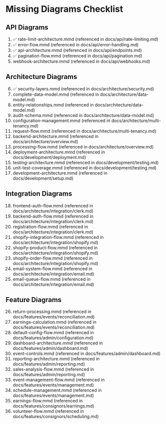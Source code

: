 # Missing Diagrams Checklist

## API Diagrams
1. ✅ rate-limit-architecture.mmd (referenced in docs/api/rate-limiting.md)
2. ✅ error-flow.mmd (referenced in docs/api/error-handling.md)
3. ✅ api-architecture.mmd (referenced in docs/api/endpoints.md)
4. ✅ pagination-flow.mmd (referenced in docs/api/pagination.md)
5. webhook-architecture.mmd (referenced in docs/api/webhooks.md)

## Architecture Diagrams
6. ✅ security-layers.mmd (referenced in docs/architecture/security.md)
7. complete-data-model.mmd (referenced in docs/architecture/data-model.md)
8. entity-relationships.mmd (referenced in docs/architecture/data-model.md)
9. audit-schema.mmd (referenced in docs/architecture/data-model.md)
10. configuration-management.mmd (referenced in docs/architecture/multi-tenancy.md)
11. request-flow.mmd (referenced in docs/architecture/multi-tenancy.md)
12. backend-architecture.mmd (referenced in docs/architecture/overview.md)
13. processing-flow.mmd (referenced in docs/architecture/overview.md)
14. deployment-architecture.mmd (referenced in docs/development/deployment.md)
15. testing-architecture.mmd (referenced in docs/development/testing.md)
16. unit-test-coverage.mmd (referenced in docs/development/testing.md)
17. development-architecture.mmd (referenced in docs/development/setup.md)

## Integration Diagrams
18. frontend-auth-flow.mmd (referenced in docs/architecture/integration/clerk.md)
19. backend-auth-flow.mmd (referenced in docs/architecture/integration/clerk.md)
20. registration-flow.mmd (referenced in docs/architecture/integration/clerk.md)
21. shopify-integration-flow.mmd (referenced in docs/architecture/integration/shopify.md)
22. shopify-product-flow.mmd (referenced in docs/architecture/integration/shopify.md)
23. shopify-order-flow.mmd (referenced in docs/architecture/integration/shopify.md)
24. email-system-flow.mmd (referenced in docs/architecture/integration/email.md)
25. email-queue-flow.mmd (referenced in docs/architecture/integration/email.md)

## Feature Diagrams
26. return-processing.mmd (referenced in docs/features/events/reconciliation.md)
27. earnings-calculation.mmd (referenced in docs/features/events/reconciliation.md)
28. default-config-flow.mmd (referenced in docs/features/admin/configuration.md)
29. dashboard-architecture.mmd (referenced in docs/features/admin/dashboard.md)
30. event-controls.mmd (referenced in docs/features/admin/dashboard.md)
31. reporting-architecture.mmd (referenced in docs/features/admin/reporting.md)
32. sales-analysis-flow.mmd (referenced in docs/features/admin/reporting.md)
33. event-management-flow.mmd (referenced in docs/features/events/management.md)
34. schedule-management.mmd (referenced in docs/features/events/management.md)
35. earnings-flow.mmd (referenced in docs/features/consignors/earnings.md)
36. volunteer-flow.mmd (referenced in docs/features/consignors/scheduling.md)
